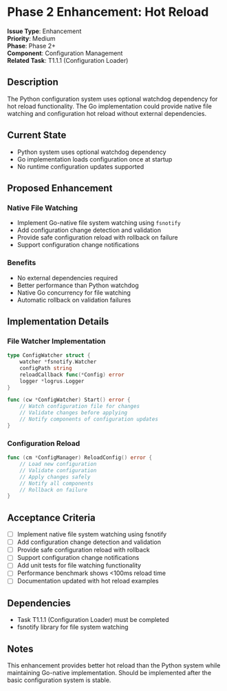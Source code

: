 # Phase 2 Enhancement: Hot Reload

**Issue Type**: Enhancement  
**Priority**: Medium  
**Phase**: Phase 2+  
**Component**: Configuration Management  
**Related Task**: T1.1.1 (Configuration Loader)  

## Description

The Python configuration system uses optional watchdog dependency for hot reload functionality. The Go implementation could provide native file watching and configuration hot reload without external dependencies.

## Current State

- Python system uses optional watchdog dependency
- Go implementation loads configuration once at startup
- No runtime configuration updates supported

## Proposed Enhancement

### Native File Watching
- Implement Go-native file system watching using `fsnotify`
- Add configuration change detection and validation
- Provide safe configuration reload with rollback on failure
- Support configuration change notifications

### Benefits
- No external dependencies required
- Better performance than Python watchdog
- Native Go concurrency for file watching
- Automatic rollback on validation failures

## Implementation Details

### File Watcher Implementation
```go
type ConfigWatcher struct {
    watcher *fsnotify.Watcher
    configPath string
    reloadCallback func(*Config) error
    logger *logrus.Logger
}

func (cw *ConfigWatcher) Start() error {
    // Watch configuration file for changes
    // Validate changes before applying
    // Notify components of configuration updates
}
```

### Configuration Reload
```go
func (cm *ConfigManager) ReloadConfig() error {
    // Load new configuration
    // Validate configuration
    // Apply changes safely
    // Notify all components
    // Rollback on failure
}
```

## Acceptance Criteria

- [ ] Implement native file system watching using fsnotify
- [ ] Add configuration change detection and validation
- [ ] Provide safe configuration reload with rollback
- [ ] Support configuration change notifications
- [ ] Add unit tests for file watching functionality
- [ ] Performance benchmark shows <100ms reload time
- [ ] Documentation updated with hot reload examples

## Dependencies

- Task T1.1.1 (Configuration Loader) must be completed
- fsnotify library for file system watching

## Notes

This enhancement provides better hot reload than the Python system while maintaining Go-native implementation. Should be implemented after the basic configuration system is stable.
